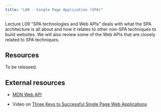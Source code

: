 ```yaml
---
title: "L09 - Single Page Application (SPA)"
---
```


Lecture L09 "SPA technologies and Web APIs" deals with what the SPA architecture is all about and how it relates to other non-SPA techniques to build websites. We will also review some of the Web APIs that are closely related to SPA techniques.



## Resources

To be released.

<!--
* [Slides from the lecture](https://mikael-roos.gitlab.io/1dv525/lecture/L09-spa/slide.html)
-->

<!--
* If recorded, the videos are found in [this playlist on YouTube](https://www.youtube.com/playlist?list=PLEtyhUSKTK3jyqRtcz1dEEuuq3OCow2-P).
-->

<!--
### 2020

The session for L09 and L10 was combined in a 2 hour lecture held on Zoom. An example repo was used with code samples and a slide presentation was held. There were 2 recordings of 60 + 36 minutes.

In L09 deals with the SPA architecture and some related Web APIs.

In L10 Mikael shows some examples on Web APIs for storage, drag & drop and websockets.

The videos L09 and L10 are found in [this playlist on YouTube](https://www.youtube.com/playlist?list=PLEtyhUSKTK3j1CnTUOZir50aN58GGQ7m6).

The [slides L09-10-SPA.html is available in its repo](https://gitlab.lnu.se/1dv525/content/slides).

The [slides can be viewed online](http://1dv525.mikaelroos.se/slides/L09-10-SPA.html).

<!--
The example repo can be [cloned from its origin](https://gitlab.lnu.se/1dv525/content/example).

The [examples from the lectures can be viewed online](http://1dv525.mikaelroos.se/example/).
-->



## External resources

* [MDN Web API](https://developer.mozilla.org/en-US/docs/Web/API)

* Video on [Three Keys to Successful Single Page Web Applications](https://youtu.be/46Bu9ms9mBg)

<!--
* [Webcomponents.org](https://www.webcomponents.org/)
-->



<!--
## Resources from previous course rounds

From lecture "L09 Offline & SPA", dealing with Single Page Applications, History API, Websockets, Offline first, Application cache, Service Workers.

- [HTML-presentation](https://rawgit.com/CS-LNU-Learning-Objects/client-side-javascript/master/lectures/05-offlinespa/)
- [Recording](https://youtu.be/A-DRqIzqg70) 2019-12-12, 13-15 (Youtube, Swedish)
- [Recording](https://youtu.be/5Fe3NrjFdqs) 2017-10-11, 10-12 (Youtube, English)
-->
